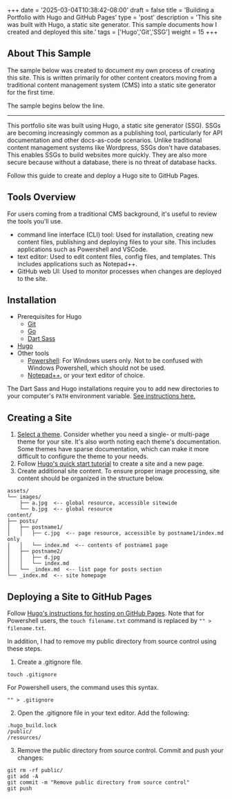 +++
date = '2025-03-04T10:38:42-08:00'
draft = false
title = 'Building a Portfolio with Hugo and GitHub Pages'
type = 'post'
description = 'This site was built with Hugo, a static site generator. This sample documents how I created and deployed this site.'
tags = ['Hugo','Git','SSG']
weight = 15
+++

## About This Sample

The sample below was created to document my own process of creating this site. This is written primarily for other content creators moving from a traditional content management system (CMS) into a static site generator for the first time.

The sample begins below the line.

---

This portfolio site was built using Hugo, a static site generator (SSG). SSGs are becoming increasingly common as a publishing tool, particularly for API documentation and other docs-as-code scenarios. Unlike traditional content management systems like Wordpress, SSGs don't have databases. This enables SSGs to build websites more quickly. They are also more secure because without a database, there is no threat of database hacks.

Follow this guide to create and deploy a Hugo site to GitHub Pages.

## Tools Overview

For users coming from a traditional CMS background, it's useful to review the tools you'll use.

- command line interface (CLI) tool: Used for installation, creating new content files, publishing and deploying files to your site. This includes applications such as Powershell and VSCode.
- text editor: Used to edit content files, config files, and templates. This includes applications such as Notepad++.
- GitHub web UI: Used to monitor processes when changes are deployed to the site.

## Installation

- Prerequisites for Hugo
	- [Git](https://git-scm.com/book/en/v2/Getting-Started-Installing-Git)
	- [Go](https://go.dev/doc/install)
	- [Dart Sass](https://sass-lang.com/install/)
- [Hugo](https://gohugo.io/installation/)
- Other tools
	- [Powershell](https://learn.microsoft.com/en-us/powershell/scripting/install/installing-powershell-on-windows?view=powershell-7.5): For Windows users only. Not to be confused with Windows Powershell, which should not be used.
	- [Notepad++](https://notepad-plus-plus.org/), or your text editor of choice.

The Dart Sass and Hugo installations require you to add new directories to your computer's `PATH` environment variable. [See instructions here.](https://katiek2.github.io/path-doc/)

## Creating a Site

1. [Select a theme](https://themes.gohugo.io/). Consider whether you need a single- or multi-page theme for your site. It's also worth noting each theme's documentation. Some themes have sparse documentation, which can make it more difficult to configure the theme to your needs.
2. Follow [Hugo's quick start tutorial](https://gohugo.io/getting-started/quick-start/) to create a site and a new page.
3. Create additional site content. To ensure proper image processing, site content should be organized in the structure below.

```
assets/
└── images/
    ├── a.jpg  <-- global resource, accessible sitewide
    └── b.jpg  <-- global resource
content/
├── posts/
│   ├── postname1/
│   │   ├── c.jpg  <-- page resource, accessible by postname1/index.md only
│   │   └── index.md  <-- contents of postname1 page
│   ├── postname2/
│   │   ├── d.jpg
│   │   └── index.md
│   └── _index.md  <-- list page for posts section
└── _index.md  <-- site homepage
```

## Deploying a Site to GitHub Pages

Follow [Hugo's instructions for hosting on GitHub Pages](https://gohugo.io/hosting-and-deployment/hosting-on-github/). Note that for Powershell users, the `touch filename.txt` command is replaced by `"" > filename.txt`.

In addition, I had to remove my public directory from source control using these steps.

1. Create a .gitignore file.

```
touch .gitignore
```

For Powershell users, the command uses this syntax.

```
"" > .gitignore
```

2. Open the .gitignore file in your text editor. Add the following:

```
.hugo_build.lock
/public/
/resources/
```

3. Remove the public directory from source control. Commit and push your changes:

```
git rm -rf public/
git add -A
git commit -m "Remove public directory from source control"
git push
```